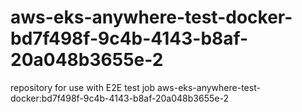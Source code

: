 # aws-eks-anywhere-test-docker-bd7f498f-9c4b-4143-b8af-20a048b3655e-2
repository for use with E2E test job aws-eks-anywhere-test-docker:bd7f498f-9c4b-4143-b8af-20a048b3655e-2

